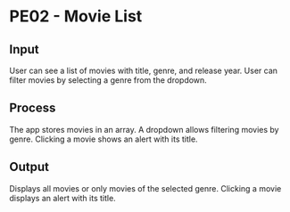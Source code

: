 # PE02 - Movie List
## Input
User can see a list of movies with title, genre, and release year.
User can filter movies by selecting a genre from the dropdown.

## Process
The app stores movies in an array.
A dropdown allows filtering movies by genre.
Clicking a movie shows an alert with its title.

## Output
Displays all movies or only movies of the selected genre.
Clicking a movie displays an alert with its title.
